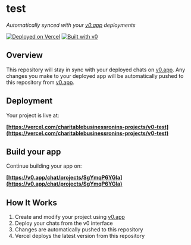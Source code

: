 # test

*Automatically synced with your [v0.app](https://v0.app) deployments*

[![Deployed on Vercel](https://img.shields.io/badge/Deployed%20on-Vercel-black?style=for-the-badge&logo=vercel)](https://vercel.com/charitablebusinessronins-projects/v0-test)
[![Built with v0](https://img.shields.io/badge/Built%20with-v0.app-black?style=for-the-badge)](https://v0.app/chat/projects/SgYmqP6YGla)

## Overview

This repository will stay in sync with your deployed chats on [v0.app](https://v0.app).
Any changes you make to your deployed app will be automatically pushed to this repository from [v0.app](https://v0.app).

## Deployment

Your project is live at:

**[https://vercel.com/charitablebusinessronins-projects/v0-test](https://vercel.com/charitablebusinessronins-projects/v0-test)**

## Build your app

Continue building your app on:

**[https://v0.app/chat/projects/SgYmqP6YGla](https://v0.app/chat/projects/SgYmqP6YGla)**

## How It Works

1. Create and modify your project using [v0.app](https://v0.app)
2. Deploy your chats from the v0 interface
3. Changes are automatically pushed to this repository
4. Vercel deploys the latest version from this repository
